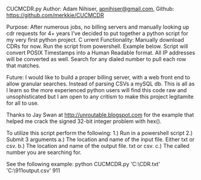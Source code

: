 CUCMCDR.py
Author: Adam Nihiser, apnihiser@gmail.com, Github: https://github.com/merkkie/CUCMCDR

Purpose: After numerous jobs, no billing servers and manually looking up cdr requests
for 4+ years I've decided to put together a python script for my very first python
project.
C
urrent Functionality: Manually download CDRs for now. Run the script from powershell.
Example below. Script will convert POSIX Timestamps into a Human Readable format. All
IP addresses will be converted as well. Search for any dialed number to pull each 
row that matches.

Future: I would like to build a proper billing server, with a web front end to allow
granular searches. Instead of parsing CSVs a mySQL db. This is all as I learn so
the more experienced python users will find this code raw and unsophisticated but I am
open to any critism to make this project legitamite for all to use.

Thanks to Jay Swan at http://unroutable.blogspot.com for the example that helped
me crack the signed 32-bit integer problem with hex().

To utilize this script perform the following:
1.) Run in a powershell script
2.) Submit 3 arguments
    a.) The location and name of the input file. Either txt or csv.
    b.) The location and name of the output file. txt or csv.
    c.) The called number you are searching for.

See the following example:
python CUCMCDR.py 'C:\CDR.txt' 'C:\911output.csv' 911
